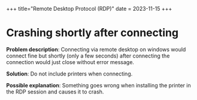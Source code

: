 +++
title="Remote Desktop Protocol (RDP)"
date = 2023-11-15
+++

# Crashing shortly after connecting

**Problem description**: Connecting via remote desktop on windows would connect fine but shortly (only a few seconds) after connecting the connection would just close without error message.

**Solution**: Do not include printers when connecting.

**Possible explanation**: Something goes wrong when installing the printer in the RDP session and causes it to crash.
